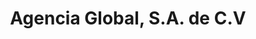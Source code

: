 ---
title: "Agencia Global, S.A. de C.V"
url: /san-pedro-sula/agencia-global-s-a-de-c-v/
shop: Eisenwaren
---